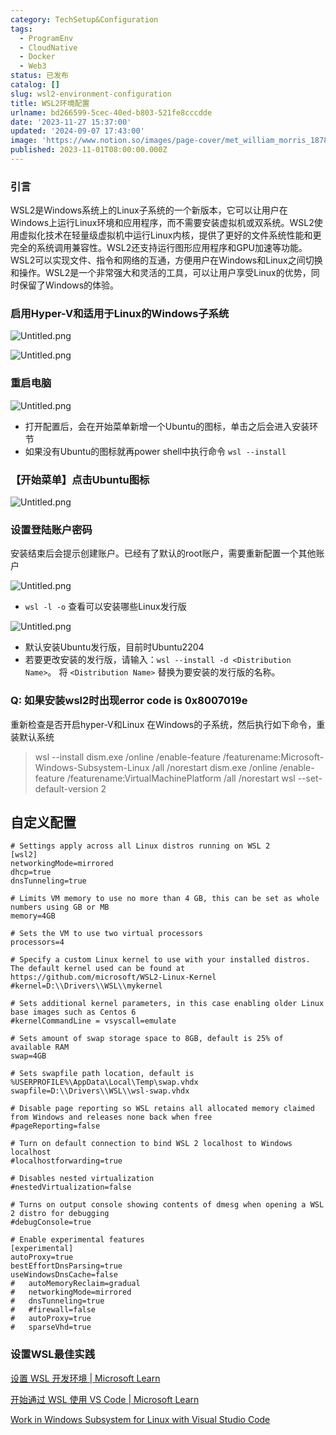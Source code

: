 ```yaml
---
category: TechSetup&Configuration
tags:
  - ProgramEnv
  - CloudNative
  - Docker
  - Web3
status: 已发布
catalog: []
slug: wsl2-environment-configuration
title: WSL2环境配置
urlname: bd266599-5cec-40ed-b803-521fe8cccdde
date: '2023-11-27 15:37:00'
updated: '2024-09-07 17:43:00'
image: 'https://www.notion.so/images/page-cover/met_william_morris_1878.jpg'
published: 2023-11-01T08:00:00.000Z
---
```


### 引言


WSL2是Windows系统上的Linux子系统的一个新版本，它可以让用户在Windows上运行Linux环境和应用程序，而不需要安装虚拟机或双系统。WSL2使用虚拟化技术在轻量级虚拟机中运行Linux内核，提供了更好的文件系统性能和更完全的系统调用兼容性。WSL2还支持运行图形应用程序和GPU加速等功能。WSL2可以实现文件、指令和网络的互通，方便用户在Windows和Linux之间切换和操作。WSL2是一个非常强大和灵活的工具，可以让用户享受Linux的优势，同时保留了Windows的体验。


### 启用Hyper-V和适用于Linux的Windows子系统


![Untitled.png](https://prod-files-secure.s3.us-west-2.amazonaws.com/5d24fe63-e567-4804-86f9-9fdc62e13082/62efe4d1-37d6-4606-a7b8-34dcd63ff38a/Untitled.png?X-Amz-Algorithm=AWS4-HMAC-SHA256&X-Amz-Content-Sha256=UNSIGNED-PAYLOAD&X-Amz-Credential=ASIAZI2LB4665T3HDA7E%2F20250415%2Fus-west-2%2Fs3%2Faws4_request&X-Amz-Date=20250415T054008Z&X-Amz-Expires=3600&X-Amz-Security-Token=IQoJb3JpZ2luX2VjEJ3%2F%2F%2F%2F%2F%2F%2F%2F%2F%2FwEaCXVzLXdlc3QtMiJHMEUCIGrQ2T02t7hGP9lOqjsEGewjk7ULjJn9j8zfWaGNQf04AiEAiT5mWOpfzbgasddHl4nW5M2S1tYV5Qg5nbBfnhs1qXUq%2FwMIJhAAGgw2Mzc0MjMxODM4MDUiDMtgdZh%2FPzrkCj3jUyrcA9ZDZxsAgcfZl1F16SOqs%2FRkXDT%2ByUCEzZ4uUUsmP5LVz7OhUstHCEqxF6bBxjHjPpA9p01mqXOW9raELmzBLUnTBkNLkBu5cl%2F9Y9pq%2F2dBvPhjGPrZHMvGyUd7EUvLegClPmapjWF0h7nkqCfdGSsIMv1k%2BoGd%2FI7PYqaBsDxdZRS6tQLyFNBkoQ6EumqwqbDIrRQ6xX3m4vnep9bYE%2FaLEle4wNor6qCrOUfTHSCH3ZTVdPSj26Nyzq4USKG%2BVNC64a04n3hKzRvnvdJxDZX6jDyOSBFQ17QX7MRkvSBhIJy6Zq5Eof4zUowg2T4a9GXzRvKyrrwwpSvMKxvGCaZ0hXOAw%2BuZsZZ5jbrU6j7Fkaj4XLxmv8Q5KiBL8lMQaCi4qbwAhSkJkPD4ij8yaZKOhLxxCRa7HTsFM9JqpFOR%2FdvZFajg%2BD%2FFbZoloVcW62VQT8agXMK5aGGoS1Mz%2BuNSITgFlA%2BApTzPxX%2BplYbMDT9x6%2BrbZ9RXy%2FCuQvgAjIBsRdaGXvzFauH165JuSI6LTtm%2FIq82uLj3zsLU6UX0y%2FaobVDnkmuJyaesos%2B%2BXD4DvUwJemIxS0YOg%2BeiCzgb3SRbCJDvHfkvoHx5bIE3vNQIjB3amBdacBhXMJ3S978GOqUBhfiXYutAVZGasP0F2k9METpLJttz%2FafDbSvyrWViABZfAqMOZSDBrFQd%2FheozLgw0iEPGdrfyo6RfT%2B1sj7Xp4cqXf7qBTi1E9ulRw%2BQtjSUHwjR%2B2IqFWmBX93RsuSoWGpcMXNaXDJ9w%2FKyab2VjgcQzr5WcUF%2BPMpvUNoaQpmBB3HPsy6N9aHr2e0zw5%2BvrVxk1OBawTN3JXSgJdToVTYWnJ7w&X-Amz-Signature=54c9ab4815324d000fcd8c5e63a20017792ccec0b36d91de41bef96422868980&X-Amz-SignedHeaders=host&x-id=GetObject)


![Untitled.png](https://prod-files-secure.s3.us-west-2.amazonaws.com/5d24fe63-e567-4804-86f9-9fdc62e13082/74866fe6-9ce5-4055-94c5-4900f6f5ff8b/Untitled.png?X-Amz-Algorithm=AWS4-HMAC-SHA256&X-Amz-Content-Sha256=UNSIGNED-PAYLOAD&X-Amz-Credential=ASIAZI2LB4665T3HDA7E%2F20250415%2Fus-west-2%2Fs3%2Faws4_request&X-Amz-Date=20250415T054008Z&X-Amz-Expires=3600&X-Amz-Security-Token=IQoJb3JpZ2luX2VjEJ3%2F%2F%2F%2F%2F%2F%2F%2F%2F%2FwEaCXVzLXdlc3QtMiJHMEUCIGrQ2T02t7hGP9lOqjsEGewjk7ULjJn9j8zfWaGNQf04AiEAiT5mWOpfzbgasddHl4nW5M2S1tYV5Qg5nbBfnhs1qXUq%2FwMIJhAAGgw2Mzc0MjMxODM4MDUiDMtgdZh%2FPzrkCj3jUyrcA9ZDZxsAgcfZl1F16SOqs%2FRkXDT%2ByUCEzZ4uUUsmP5LVz7OhUstHCEqxF6bBxjHjPpA9p01mqXOW9raELmzBLUnTBkNLkBu5cl%2F9Y9pq%2F2dBvPhjGPrZHMvGyUd7EUvLegClPmapjWF0h7nkqCfdGSsIMv1k%2BoGd%2FI7PYqaBsDxdZRS6tQLyFNBkoQ6EumqwqbDIrRQ6xX3m4vnep9bYE%2FaLEle4wNor6qCrOUfTHSCH3ZTVdPSj26Nyzq4USKG%2BVNC64a04n3hKzRvnvdJxDZX6jDyOSBFQ17QX7MRkvSBhIJy6Zq5Eof4zUowg2T4a9GXzRvKyrrwwpSvMKxvGCaZ0hXOAw%2BuZsZZ5jbrU6j7Fkaj4XLxmv8Q5KiBL8lMQaCi4qbwAhSkJkPD4ij8yaZKOhLxxCRa7HTsFM9JqpFOR%2FdvZFajg%2BD%2FFbZoloVcW62VQT8agXMK5aGGoS1Mz%2BuNSITgFlA%2BApTzPxX%2BplYbMDT9x6%2BrbZ9RXy%2FCuQvgAjIBsRdaGXvzFauH165JuSI6LTtm%2FIq82uLj3zsLU6UX0y%2FaobVDnkmuJyaesos%2B%2BXD4DvUwJemIxS0YOg%2BeiCzgb3SRbCJDvHfkvoHx5bIE3vNQIjB3amBdacBhXMJ3S978GOqUBhfiXYutAVZGasP0F2k9METpLJttz%2FafDbSvyrWViABZfAqMOZSDBrFQd%2FheozLgw0iEPGdrfyo6RfT%2B1sj7Xp4cqXf7qBTi1E9ulRw%2BQtjSUHwjR%2B2IqFWmBX93RsuSoWGpcMXNaXDJ9w%2FKyab2VjgcQzr5WcUF%2BPMpvUNoaQpmBB3HPsy6N9aHr2e0zw5%2BvrVxk1OBawTN3JXSgJdToVTYWnJ7w&X-Amz-Signature=1bd79ada91a230133eb2e5c265c8d0326873d73984e25ac80e58043480673798&X-Amz-SignedHeaders=host&x-id=GetObject)


### 重启电脑


![Untitled.png](https://prod-files-secure.s3.us-west-2.amazonaws.com/5d24fe63-e567-4804-86f9-9fdc62e13082/ed8ca255-2fda-4c1b-9b1a-f1896300e8e7/Untitled.png?X-Amz-Algorithm=AWS4-HMAC-SHA256&X-Amz-Content-Sha256=UNSIGNED-PAYLOAD&X-Amz-Credential=ASIAZI2LB4665T3HDA7E%2F20250415%2Fus-west-2%2Fs3%2Faws4_request&X-Amz-Date=20250415T054008Z&X-Amz-Expires=3600&X-Amz-Security-Token=IQoJb3JpZ2luX2VjEJ3%2F%2F%2F%2F%2F%2F%2F%2F%2F%2FwEaCXVzLXdlc3QtMiJHMEUCIGrQ2T02t7hGP9lOqjsEGewjk7ULjJn9j8zfWaGNQf04AiEAiT5mWOpfzbgasddHl4nW5M2S1tYV5Qg5nbBfnhs1qXUq%2FwMIJhAAGgw2Mzc0MjMxODM4MDUiDMtgdZh%2FPzrkCj3jUyrcA9ZDZxsAgcfZl1F16SOqs%2FRkXDT%2ByUCEzZ4uUUsmP5LVz7OhUstHCEqxF6bBxjHjPpA9p01mqXOW9raELmzBLUnTBkNLkBu5cl%2F9Y9pq%2F2dBvPhjGPrZHMvGyUd7EUvLegClPmapjWF0h7nkqCfdGSsIMv1k%2BoGd%2FI7PYqaBsDxdZRS6tQLyFNBkoQ6EumqwqbDIrRQ6xX3m4vnep9bYE%2FaLEle4wNor6qCrOUfTHSCH3ZTVdPSj26Nyzq4USKG%2BVNC64a04n3hKzRvnvdJxDZX6jDyOSBFQ17QX7MRkvSBhIJy6Zq5Eof4zUowg2T4a9GXzRvKyrrwwpSvMKxvGCaZ0hXOAw%2BuZsZZ5jbrU6j7Fkaj4XLxmv8Q5KiBL8lMQaCi4qbwAhSkJkPD4ij8yaZKOhLxxCRa7HTsFM9JqpFOR%2FdvZFajg%2BD%2FFbZoloVcW62VQT8agXMK5aGGoS1Mz%2BuNSITgFlA%2BApTzPxX%2BplYbMDT9x6%2BrbZ9RXy%2FCuQvgAjIBsRdaGXvzFauH165JuSI6LTtm%2FIq82uLj3zsLU6UX0y%2FaobVDnkmuJyaesos%2B%2BXD4DvUwJemIxS0YOg%2BeiCzgb3SRbCJDvHfkvoHx5bIE3vNQIjB3amBdacBhXMJ3S978GOqUBhfiXYutAVZGasP0F2k9METpLJttz%2FafDbSvyrWViABZfAqMOZSDBrFQd%2FheozLgw0iEPGdrfyo6RfT%2B1sj7Xp4cqXf7qBTi1E9ulRw%2BQtjSUHwjR%2B2IqFWmBX93RsuSoWGpcMXNaXDJ9w%2FKyab2VjgcQzr5WcUF%2BPMpvUNoaQpmBB3HPsy6N9aHr2e0zw5%2BvrVxk1OBawTN3JXSgJdToVTYWnJ7w&X-Amz-Signature=5d4e0e6664ac7144323722eae639b2a1d9dc45697ce3f93bb061b7ffa201565a&X-Amz-SignedHeaders=host&x-id=GetObject)

- 打开配置后，会在开始菜单新增一个Ubuntu的图标，单击之后会进入安装环节
- 如果没有Ubuntu的图标就再power shell中执行命令 `wsl --install`

### 【开始菜单】点击Ubuntu图标


![Untitled.png](https://prod-files-secure.s3.us-west-2.amazonaws.com/5d24fe63-e567-4804-86f9-9fdc62e13082/d7415a12-f453-43fe-a604-a208d85638a3/Untitled.png?X-Amz-Algorithm=AWS4-HMAC-SHA256&X-Amz-Content-Sha256=UNSIGNED-PAYLOAD&X-Amz-Credential=ASIAZI2LB4665T3HDA7E%2F20250415%2Fus-west-2%2Fs3%2Faws4_request&X-Amz-Date=20250415T054008Z&X-Amz-Expires=3600&X-Amz-Security-Token=IQoJb3JpZ2luX2VjEJ3%2F%2F%2F%2F%2F%2F%2F%2F%2F%2FwEaCXVzLXdlc3QtMiJHMEUCIGrQ2T02t7hGP9lOqjsEGewjk7ULjJn9j8zfWaGNQf04AiEAiT5mWOpfzbgasddHl4nW5M2S1tYV5Qg5nbBfnhs1qXUq%2FwMIJhAAGgw2Mzc0MjMxODM4MDUiDMtgdZh%2FPzrkCj3jUyrcA9ZDZxsAgcfZl1F16SOqs%2FRkXDT%2ByUCEzZ4uUUsmP5LVz7OhUstHCEqxF6bBxjHjPpA9p01mqXOW9raELmzBLUnTBkNLkBu5cl%2F9Y9pq%2F2dBvPhjGPrZHMvGyUd7EUvLegClPmapjWF0h7nkqCfdGSsIMv1k%2BoGd%2FI7PYqaBsDxdZRS6tQLyFNBkoQ6EumqwqbDIrRQ6xX3m4vnep9bYE%2FaLEle4wNor6qCrOUfTHSCH3ZTVdPSj26Nyzq4USKG%2BVNC64a04n3hKzRvnvdJxDZX6jDyOSBFQ17QX7MRkvSBhIJy6Zq5Eof4zUowg2T4a9GXzRvKyrrwwpSvMKxvGCaZ0hXOAw%2BuZsZZ5jbrU6j7Fkaj4XLxmv8Q5KiBL8lMQaCi4qbwAhSkJkPD4ij8yaZKOhLxxCRa7HTsFM9JqpFOR%2FdvZFajg%2BD%2FFbZoloVcW62VQT8agXMK5aGGoS1Mz%2BuNSITgFlA%2BApTzPxX%2BplYbMDT9x6%2BrbZ9RXy%2FCuQvgAjIBsRdaGXvzFauH165JuSI6LTtm%2FIq82uLj3zsLU6UX0y%2FaobVDnkmuJyaesos%2B%2BXD4DvUwJemIxS0YOg%2BeiCzgb3SRbCJDvHfkvoHx5bIE3vNQIjB3amBdacBhXMJ3S978GOqUBhfiXYutAVZGasP0F2k9METpLJttz%2FafDbSvyrWViABZfAqMOZSDBrFQd%2FheozLgw0iEPGdrfyo6RfT%2B1sj7Xp4cqXf7qBTi1E9ulRw%2BQtjSUHwjR%2B2IqFWmBX93RsuSoWGpcMXNaXDJ9w%2FKyab2VjgcQzr5WcUF%2BPMpvUNoaQpmBB3HPsy6N9aHr2e0zw5%2BvrVxk1OBawTN3JXSgJdToVTYWnJ7w&X-Amz-Signature=2481d7cf559664ecec00acb644d254cd5f17d39d1e10ff0c9b2e1daa234b87b7&X-Amz-SignedHeaders=host&x-id=GetObject)


### 设置登陆账户密码


安装结束后会提示创建账户。已经有了默认的root账户，需要重新配置一个其他账户


![Untitled.png](https://prod-files-secure.s3.us-west-2.amazonaws.com/5d24fe63-e567-4804-86f9-9fdc62e13082/bb38a6ce-031e-4122-9787-de509d2240bf/Untitled.png?X-Amz-Algorithm=AWS4-HMAC-SHA256&X-Amz-Content-Sha256=UNSIGNED-PAYLOAD&X-Amz-Credential=ASIAZI2LB4665T3HDA7E%2F20250415%2Fus-west-2%2Fs3%2Faws4_request&X-Amz-Date=20250415T054008Z&X-Amz-Expires=3600&X-Amz-Security-Token=IQoJb3JpZ2luX2VjEJ3%2F%2F%2F%2F%2F%2F%2F%2F%2F%2FwEaCXVzLXdlc3QtMiJHMEUCIGrQ2T02t7hGP9lOqjsEGewjk7ULjJn9j8zfWaGNQf04AiEAiT5mWOpfzbgasddHl4nW5M2S1tYV5Qg5nbBfnhs1qXUq%2FwMIJhAAGgw2Mzc0MjMxODM4MDUiDMtgdZh%2FPzrkCj3jUyrcA9ZDZxsAgcfZl1F16SOqs%2FRkXDT%2ByUCEzZ4uUUsmP5LVz7OhUstHCEqxF6bBxjHjPpA9p01mqXOW9raELmzBLUnTBkNLkBu5cl%2F9Y9pq%2F2dBvPhjGPrZHMvGyUd7EUvLegClPmapjWF0h7nkqCfdGSsIMv1k%2BoGd%2FI7PYqaBsDxdZRS6tQLyFNBkoQ6EumqwqbDIrRQ6xX3m4vnep9bYE%2FaLEle4wNor6qCrOUfTHSCH3ZTVdPSj26Nyzq4USKG%2BVNC64a04n3hKzRvnvdJxDZX6jDyOSBFQ17QX7MRkvSBhIJy6Zq5Eof4zUowg2T4a9GXzRvKyrrwwpSvMKxvGCaZ0hXOAw%2BuZsZZ5jbrU6j7Fkaj4XLxmv8Q5KiBL8lMQaCi4qbwAhSkJkPD4ij8yaZKOhLxxCRa7HTsFM9JqpFOR%2FdvZFajg%2BD%2FFbZoloVcW62VQT8agXMK5aGGoS1Mz%2BuNSITgFlA%2BApTzPxX%2BplYbMDT9x6%2BrbZ9RXy%2FCuQvgAjIBsRdaGXvzFauH165JuSI6LTtm%2FIq82uLj3zsLU6UX0y%2FaobVDnkmuJyaesos%2B%2BXD4DvUwJemIxS0YOg%2BeiCzgb3SRbCJDvHfkvoHx5bIE3vNQIjB3amBdacBhXMJ3S978GOqUBhfiXYutAVZGasP0F2k9METpLJttz%2FafDbSvyrWViABZfAqMOZSDBrFQd%2FheozLgw0iEPGdrfyo6RfT%2B1sj7Xp4cqXf7qBTi1E9ulRw%2BQtjSUHwjR%2B2IqFWmBX93RsuSoWGpcMXNaXDJ9w%2FKyab2VjgcQzr5WcUF%2BPMpvUNoaQpmBB3HPsy6N9aHr2e0zw5%2BvrVxk1OBawTN3JXSgJdToVTYWnJ7w&X-Amz-Signature=0be7f1de6c8325847b43af71adf9ea0d6078043e83b29a875a49873e27327b5f&X-Amz-SignedHeaders=host&x-id=GetObject)

- `wsl -l -o` 查看可以安装哪些Linux发行版

![Untitled.png](https://prod-files-secure.s3.us-west-2.amazonaws.com/5d24fe63-e567-4804-86f9-9fdc62e13082/4b4e5e2f-4e13-4651-8884-559a62c38137/Untitled.png?X-Amz-Algorithm=AWS4-HMAC-SHA256&X-Amz-Content-Sha256=UNSIGNED-PAYLOAD&X-Amz-Credential=ASIAZI2LB4665T3HDA7E%2F20250415%2Fus-west-2%2Fs3%2Faws4_request&X-Amz-Date=20250415T054008Z&X-Amz-Expires=3600&X-Amz-Security-Token=IQoJb3JpZ2luX2VjEJ3%2F%2F%2F%2F%2F%2F%2F%2F%2F%2FwEaCXVzLXdlc3QtMiJHMEUCIGrQ2T02t7hGP9lOqjsEGewjk7ULjJn9j8zfWaGNQf04AiEAiT5mWOpfzbgasddHl4nW5M2S1tYV5Qg5nbBfnhs1qXUq%2FwMIJhAAGgw2Mzc0MjMxODM4MDUiDMtgdZh%2FPzrkCj3jUyrcA9ZDZxsAgcfZl1F16SOqs%2FRkXDT%2ByUCEzZ4uUUsmP5LVz7OhUstHCEqxF6bBxjHjPpA9p01mqXOW9raELmzBLUnTBkNLkBu5cl%2F9Y9pq%2F2dBvPhjGPrZHMvGyUd7EUvLegClPmapjWF0h7nkqCfdGSsIMv1k%2BoGd%2FI7PYqaBsDxdZRS6tQLyFNBkoQ6EumqwqbDIrRQ6xX3m4vnep9bYE%2FaLEle4wNor6qCrOUfTHSCH3ZTVdPSj26Nyzq4USKG%2BVNC64a04n3hKzRvnvdJxDZX6jDyOSBFQ17QX7MRkvSBhIJy6Zq5Eof4zUowg2T4a9GXzRvKyrrwwpSvMKxvGCaZ0hXOAw%2BuZsZZ5jbrU6j7Fkaj4XLxmv8Q5KiBL8lMQaCi4qbwAhSkJkPD4ij8yaZKOhLxxCRa7HTsFM9JqpFOR%2FdvZFajg%2BD%2FFbZoloVcW62VQT8agXMK5aGGoS1Mz%2BuNSITgFlA%2BApTzPxX%2BplYbMDT9x6%2BrbZ9RXy%2FCuQvgAjIBsRdaGXvzFauH165JuSI6LTtm%2FIq82uLj3zsLU6UX0y%2FaobVDnkmuJyaesos%2B%2BXD4DvUwJemIxS0YOg%2BeiCzgb3SRbCJDvHfkvoHx5bIE3vNQIjB3amBdacBhXMJ3S978GOqUBhfiXYutAVZGasP0F2k9METpLJttz%2FafDbSvyrWViABZfAqMOZSDBrFQd%2FheozLgw0iEPGdrfyo6RfT%2B1sj7Xp4cqXf7qBTi1E9ulRw%2BQtjSUHwjR%2B2IqFWmBX93RsuSoWGpcMXNaXDJ9w%2FKyab2VjgcQzr5WcUF%2BPMpvUNoaQpmBB3HPsy6N9aHr2e0zw5%2BvrVxk1OBawTN3JXSgJdToVTYWnJ7w&X-Amz-Signature=6a07b3096b173fc1a60048ff0b1be252bc045d6469494204b792a18070dc9c0a&X-Amz-SignedHeaders=host&x-id=GetObject)

- 默认安装Ubuntu发行版，目前时Ubuntu2204
- 若要更改安装的发行版，请输入：`wsl --install -d <Distribution Name>`。 将 `<Distribution Name>` 替换为要安装的发行版的名称。

### Q: 如果安装wsl2时出现error code is 0x8007019e


重新检查是否开启hyper-V和Linux 在Windows的子系统，然后执行如下命令，重装默认系统

> wsl --install
> dism.exe /online /enable-feature /featurename:Microsoft-Windows-Subsystem-Linux /all /norestart
> dism.exe /online /enable-feature /featurename:VirtualMachinePlatform /all /norestart
> wsl --set-default-version 2

## 自定义配置


```shell
# Settings apply across all Linux distros running on WSL 2
[wsl2]
networkingMode=mirrored
dhcp=true
dnsTunneling=true

# Limits VM memory to use no more than 4 GB, this can be set as whole numbers using GB or MB
memory=4GB 

# Sets the VM to use two virtual processors
processors=4

# Specify a custom Linux kernel to use with your installed distros. The default kernel used can be found at https://github.com/microsoft/WSL2-Linux-Kernel
#kernel=D:\\Drivers\\WSL\\mykernel

# Sets additional kernel parameters, in this case enabling older Linux base images such as Centos 6
#kernelCommandLine = vsyscall=emulate

# Sets amount of swap storage space to 8GB, default is 25% of available RAM
swap=4GB

# Sets swapfile path location, default is %USERPROFILE%\AppData\Local\Temp\swap.vhdx
swapfile=D:\\Drivers\\WSL\\wsl-swap.vhdx

# Disable page reporting so WSL retains all allocated memory claimed from Windows and releases none back when free
#pageReporting=false

# Turn on default connection to bind WSL 2 localhost to Windows localhost
#localhostforwarding=true

# Disables nested virtualization
#nestedVirtualization=false

# Turns on output console showing contents of dmesg when opening a WSL 2 distro for debugging
#debugConsole=true

# Enable experimental features
[experimental]
autoProxy=true
bestEffortDnsParsing=true
useWindowsDnsCache=false
#   autoMemoryReclaim=gradual
#   networkingMode=mirrored
#   dnsTunneling=true
#   #firewall=false
#   autoProxy=true
#   sparseVhd=true
```


### 设置WSL最佳实践


[设置 WSL 开发环境 | Microsoft Learn](https://learn.microsoft.com/zh-cn/windows/wsl/setup/environment#set-up-your-linux-username-and-password)


[开始通过 WSL 使用 VS Code | Microsoft Learn](https://learn.microsoft.com/zh-cn/windows/wsl/tutorials/wsl-vscode)


[Work in Windows Subsystem for Linux with Visual Studio Code](https://code.visualstudio.com/docs/remote/wsl-tutorial)

